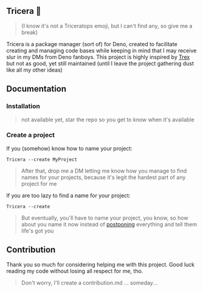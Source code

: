 ## Tricera 🦕 
> (I know it's not a Triceratops emoji, but I can't find any, so give me a break)

Tricera is a package manager (sort of) for Deno, created to facilitate creating and managing code bases while keeping in mind that I may receive slur in my DMs from Deno fanboys.
This project is highly inspired by [Trex](https://github.com/crewdevio/Trex) but not as good, yet still maintained (until I leave the project gathering dust like all my other ideas)

## Documentation

### Installation
> not available yet, star the repo so you get to know when it's available

### Create a project

If you (somehow) know how to name your project:
```
Tricera --create MyProject
```
> After that, drop me a DM letting me know how you manage to find names for your projects, because it's legit the hardest part of any project for me

If you are too lazy to find a name for your project:
```
Tricera --create
```
> But eventually, you'll have to name your project, you know, so how about you name it now instead of [postponing](https://open.spotify.com/track/1IMtCtSqlw3VJv3IvCxkaz?si=f3d8f0b1dc9c4620) everything and tell them life's got you

## Contribution
Thank you so much for considering helping me with this project. 
Good luck reading my code without losing all respect for me, tho.

> Don't worry, I'll create a contribution.md ... someday...

